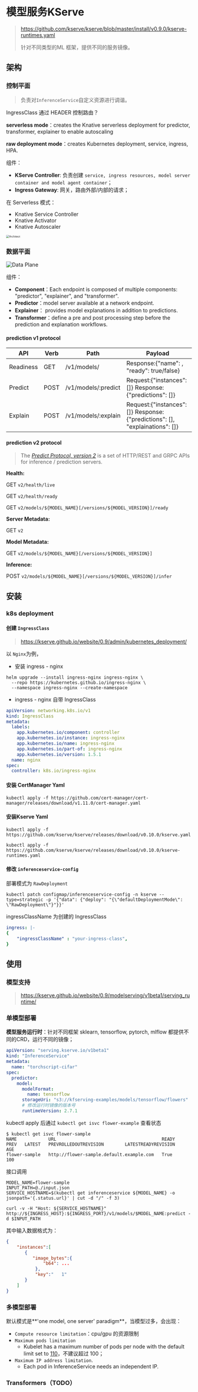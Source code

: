 # 模型服务KServe

> https://github.com/kserve/kserve/blob/master/install/v0.9.0/kserve-runtimes.yaml
>
> 针对不同类型的ML 框架，提供不同的服务镜像。

## 架构



### 控制平面

> 负责对`InferenceService`自定义资源进行调谐。

IngressClass 通过 HEADER 控制路由？



**serverless mode**：creates the Knative serverless deployment for predictor, transformer, explainer to enable autoscaling

**raw deployment mode**：creates Kubernetes deployment, service, ingress, HPA.



组件：

- **KServe Controller**: 负责创建 `service, ingress resources, model server container and model agent container`；
- **Ingress Gateway**:  网关，路由外部/内部的请求；

在 Serverless 模式：

- Knative Service Controller
- Knative Activator
- Knative Autoscaler

<img src="pics/kserve_controlplane.png" alt="Architect" style="zoom: 50%;" />

### 数据平面



![Data Plane](pics/kserve_dataplane.jpg)

组件：

- **Component**：Each endpoint is composed of multiple components: "predictor", "explainer", and "transformer". 
- **Predictor**：model server  available at a network endpoint.
- **Explainer**： provides model explanations in addition to predictions.
- **Transformer**：define a pre and post processing step before the prediction and explanation workflows.



#### prediction v1 protocol

| API       | Verb | Path                | Payload                                                      |
| --------- | ---- | ------------------- | ------------------------------------------------------------ |
| Readiness | GET  | /v1/models/         | Response:{"name": , "ready": true/false}                     |
| Predict   | POST | /v1/models/:predict | Request:{"instances": []} Response:{"predictions": []}       |
| Explain   | POST | /v1/models/:explain | Request:{"instances": []} Response:{"predictions": [], "explainations": []} |



#### prediction v2 protocol

> The [*Predict Protocol, version 2*](https://github.com/kserve/kserve/blob/master/docs/predict-api/v2/required_api.md) is a set of HTTP/REST and GRPC APIs for inference / prediction servers.

**Health:**

GET `v2/health/live`

GET `v2/health/ready`

GET `v2/models/${MODEL_NAME}[/versions/${MODEL_VERSION}]/ready`

**Server Metadata:**

GET `v2`

**Model Metadata:**

GET `v2/models/${MODEL_NAME}[/versions/${MODEL_VERSION}]`

**Inference:**

POST `v2/models/${MODEL_NAME}[/versions/${MODEL_VERSION}]/infer`



## 安装

### k8s deployment

#### 创建 `IngressClass`
> https://kserve.github.io/website/0.9/admin/kubernetes_deployment/


以 `Nginx`为例，

- 安装 ingress - nginx

```shell
helm upgrade --install ingress-nginx ingress-nginx \
  --repo https://kubernetes.github.io/ingress-nginx \
  --namespace ingress-nginx --create-namespace
```

- ingress - nginx 自带 IngressClass

```yaml
apiVersion: networking.k8s.io/v1
kind: IngressClass
metadata:
  labels:
    app.kubernetes.io/component: controller
    app.kubernetes.io/instance: ingress-nginx
    app.kubernetes.io/name: ingress-nginx
    app.kubernetes.io/part-of: ingress-nginx
    app.kubernetes.io/version: 1.5.1
  name: nginx
spec:
  controller: k8s.io/ingress-nginx
```

#### 安装 CertManager Yaml

```shell
kubectl apply -f https://github.com/cert-manager/cert-manager/releases/download/v1.11.0/cert-manager.yaml
```



#### 安装Kserve Yaml

```shell
kubectl apply -f https://github.com/kserve/kserve/releases/download/v0.10.0/kserve.yaml

kubectl apply -f https://github.com/kserve/kserve/releases/download/v0.10.0/kserve-runtimes.yaml
```

#### 

#### 修改  `inferenceservice-config`

部署模式为 `RawDeployment`

```shell
kubectl patch configmap/inferenceservice-config -n kserve --type=strategic -p '{"data": {"deploy": "{\"defaultDeploymentMode\": \"RawDeployment\"}"}}'
```



ingressClassName 为创建的 IngressClass

```yaml
ingress: |-
{
    "ingressClassName" : "your-ingress-class",
}
```

## 使用

### 模型支持

> https://kserve.github.io/website/0.9/modelserving/v1beta1/serving_runtime/



### 单模型部署

**模型服务运行时**：针对不同框架 sklearn, tensorflow, pytorch, mlflow 都提供不同的CRD，运行不同的镜像；

```yaml
apiVersion: "serving.kserve.io/v1beta1"
kind: "InferenceService"
metadata:
  name: "torchscript-cifar"
spec:
  predictor:
    model:
      modelFormat:
        name: tensorflow
      storageUri: "s3://kfserving-examples/models/tensorflow/flowers"
      # 修改运行时镜像的版本号
      runtimeVersion: 2.7.1
```

kubectl apply 后通过 `kubectl get isvc flower-example` 查看状态

```shell
$ kubectl get isvc flower-sample
NAME            URL                                        READY   PREV   LATEST   PREVROLLEDOUTREVISION        LATESTREADYREVISION                     AGE
flower-sample   http://flower-sample.default.example.com   True           100       
```

接口调用

```shell
MODEL_NAME=flower-sample
INPUT_PATH=@./input.json
SERVICE_HOSTNAME=$(kubectl get inferenceservice ${MODEL_NAME} -o jsonpath='{.status.url}' | cut -d "/" -f 3)

curl -v -H "Host: ${SERVICE_HOSTNAME}" http://${INGRESS_HOST}:${INGRESS_PORT}/v1/models/$MODEL_NAME:predict -d $INPUT_PATH
```

其中输入数据格式为：

```json
{  
    "instances":[  
       {  
          "image_bytes":{  
              "b64": ...
           },
           "key":"   1"
       }
    ]
}
```



### 多模型部署

默认模式是**'one model, one server' paradigm**，当模型过多，会出现：

- `Compute resource limitation`：cpu/gpu 的资源限制
- `Maximum pods limitation`
  - Kubelet has a maximum number of pods per node with the default limit set to [110](https://kubernetes.io/docs/reference/command-line-tools-reference/kubelet/)，不建议超过 100；
- `Maximum IP address limitation`.
  - Each pod in InferenceService needs an independent IP.



### Transformers（TODO）

